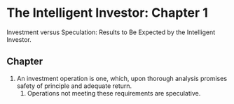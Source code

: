 # The Intelligent Investor: Chapter 1 
Investment versus Speculation: Results to Be Expected by the Intelligent Investor.

## Chapter
1. An investment operation is one, which, upon thorough analysis promises safety of principle and adequate return. 
   1. Operations not meeting these requirements are speculative.
